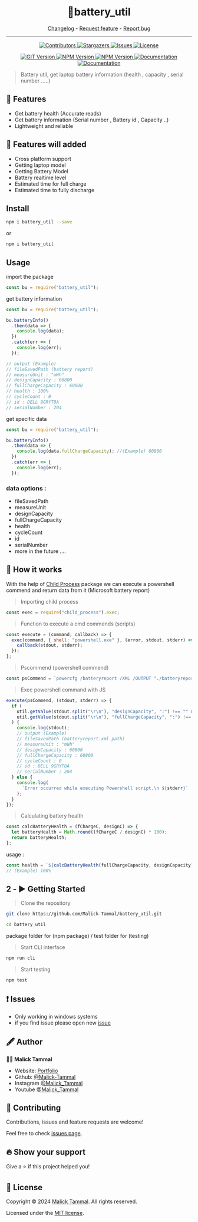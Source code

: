 <h1 align="center">🔋battery_util</h1>

<p align="center">
  <a href="https://github.com/Malick-Tammal/battery_util/blob/main/CHANGELOG.md" target="_blank">Changelog<a>
  -
  <a href="https://github.com/Malick-Tammal/battery_util/issues/new">Request feature<a>
  -
  <a href="https://github.com/Malick-Tammal/battery_util/issues/new">Report bug<a>
</p>

---

<p align="center">
  <a href="https://github.com/Malick-Tammal/battery_util/graphs/contributors" target="_blank">
    <img alt="Contributors" src="https://img.shields.io/github/contributors/Malick-Tammal/battery_util.svg?style=for-the-badge">
  </a>
  <a href="https://github.com/Malick-Tammal/battery_util/stargazers" target="_blank">
    <img alt="Stargazers" src="https://img.shields.io/github/stars/Malick-Tammal/battery_util.svg?style=for-the-badge">
  </a>
  <a href="https://github.com/Malick-Tammal/battery_util/issues" target="_blank">
    <img alt="Issues" src="https://img.shields.io/github/issues/Malick-Tammal/battery_util.svg?style=for-the-badge">
  </a>
  <a href="https://github.com/Malick-Tammal/battery_util/blob/main/LICENSE" target="_blank">
    <img alt="License" src="https://img.shields.io/github/license/Malick-Tammal/battery_util.svg?style=for-the-badge">
  </a>
</p>

<p align="center">
  <a href="https://github.com/Malick-Tammal/battery_util/releases" target="_blank">
    <img alt="GIT Version" src="https://img.shields.io/github/v/release/Malick-Tammal/battery_util" />
  </a>
  <a href="https://www.npmjs.com/package/battery_util" target="_blank">
    <img alt="NPM Version" src="https://img.shields.io/npm/v/battery_util" />
  </a>
    <a href="https://github.com/Malick-Tammal" target="_blank">
    <img alt="NPM Version" src="https://img.shields.io/badge/caretaker-malick--tammal-blue.svg?style=flat-square" />
  </a>
  <a href="https://github.com/Malick-Tammal/battery_util/blob/main/README.md" target="_blank">
    <img alt="Documentation" src="https://img.shields.io/badge/documentation-yes-brightgreen.svg" />
  </a>
  <a href="https://github.com/Malick-Tammal/battery_util/graphs/commit-activity" target="_blank">
    <img alt="Documentation" src="https://img.shields.io/badge/Maintained%3F-yes-green.svg" />
  </a>
</p>

> Battery util, get laptop battery information (health , capacity , serial number .....)

## 🌟 Features

- Get battery health (Accurate reads)
- Get battery information (Serial number , Battery id , Capacity ..)
- Lightweight and reliable

## 🚀 Features will added

- Cross platform support
- Getting laptop model
- Getting Battery Model
- Battery realtime level
- Estimated time for full charge
- Estimated time to fully discharge

## Install

```sh
npm i battery_util --save
```

or

```sh
npm i battery_util
```

## Usage

import the package

```js
const bu = require("battery_util");
```

get battery information

```js
const bu = require("battery_util");

bu.batteryInfo()
  .then(data => {
    console.log(data);
  })
  .catch(err => {
    console.log(err);
  });

// output (Example)
// fileSavedPath (battery report)
// measureUnit : "mWh"
// designCapacity : 60800
// fullChargeCapacity : 60800
// health : 100%
// cycleCount : 0
// id : DELL 9GRYT8A
// serialNumber : 204
```

get specific data

```js
const bu = require("battery_util");

bu.batteryInfo()
  .then(data => {
    console.log(data.fullChargeCapacity); //(Example) 60800
  })
  .catch(err => {
    console.log(err);
  });
```

### data options :

- fileSavedPath
- measureUnit
- designCapacity
- fullChargeCapacity
- health
- cycleCount
- id
- serialNumber
- more in the future ....

## 📖 How it works

With the help of [Child Process](https://www.npmjs.com/package/childprocess) package we can execute a powershell commend and return data from it (Microsoft battery report)

> Importing child process

```js
const exec = require("child_process").exec;
```

> Function to execute a cmd commends (scripts)

```js
const execute = (command, callback) => {
  exec(command, { shell: "powershell.exe" }, (error, stdout, stderr) => {
    callback(stdout, stderr);
  });
};
```

> Pscommend (powershell commend)

```js
const psCommend = `powercfg /batteryreport /XML /OUTPUT "./batteryreport.xml"; Start-Sleep 1; [xml]$b = Get-Content "./batteryreport.xml"; $b.BatteryReport.Batteries | ForEach-Object { ; [PSCustomObject]@{DesignCapacity = $_.Battery.DesignCapacity; FullChargeCapacity = $_.Battery.FullChargeCapacity; CycleCount = $_.Battery.CycleCount; Id = $_.Battery.id; SerialNumber = $_.Battery.SerialNumber } }`;
```

> Exec powershell command with JS

```js
execute(psCommend, (stdout, stderr) => {
  if (
    util.getValue(stdout.split("\r\n"), "designCapacity", ":") !== "" &&
    util.getValue(stdout.split("\r\n"), "fullChargeCapacity", ":") !== ""
  ) {
    console.log(stdout);
    // output (Example)
    // fileSavedPath (batteryreport.xml path)
    // measureUnit : "mWh"
    // designCapacity : 60800
    // fullChargeCapacity : 60800
    // cycleCount : 0
    // id : DELL 9GRYT8A
    // serialNumber : 204
  } else {
    console.log(
      `Error occurred while executing Powershell script.\n ${stderr}`
    );
  }
});
```

> Calculating battery health

```js
const calcBatteryHealth = (fChargeC, designC) => {
  let batteryHealth = Math.round((fChargeC / designC) * 100);
  return batteryHealth;
};
```

usage :

```js
const health = `${calcBatteryHealth(fullChargeCapacity, designCapacity)}%`;
// (Example) 100%
```

## 2 - ▶️ Getting Started

> Clone the repository

```sh
git clone https://github.com/Malick-Tammal/battery_util.git
```

```sh
cd battery_util
```

package folder for (npm package) / test folder for (testing)

> Start CLI interface

```sh
npm run cli
```

> Start testing

```sh
npm test
```

## ❗ Issues

- Only working in windows systems
- if you find issue please open new [issue](https://github.com/Malick-Tammal/battery_util/issues/new)

## 🖋️ Author

🧑🏽 **Malick Tammal**

- Website: [Portfolio](http://malicktammal.netlify.app/)
- Github: [@Malick-Tammal](https://github.com/Malick-Tammal)
- Instagram [@Malick_Tammal](https://www.instagram.com/malick_tammal/)
- Youtube [@Malick_Tammal](https://www.youtube.com/channel/UCmLTg0TBizTda3dpSObkA2w)

## 🤝 Contributing

Contributions, issues and feature requests are welcome!

Feel free to check [issues page](https://github.com/Malick-Tammal/battery_util/issues).

## 🔥 Show your support

Give a ⭐️ if this project helped you!

## 📜 License

Copyright © 2024 [Malick Tammal](https://github.com/Malick-Tammal). All rights reserved.

Licensed under the [MIT license](https://github.com/Malick-Tammal/battery_util/blob/master/LICENSE).

